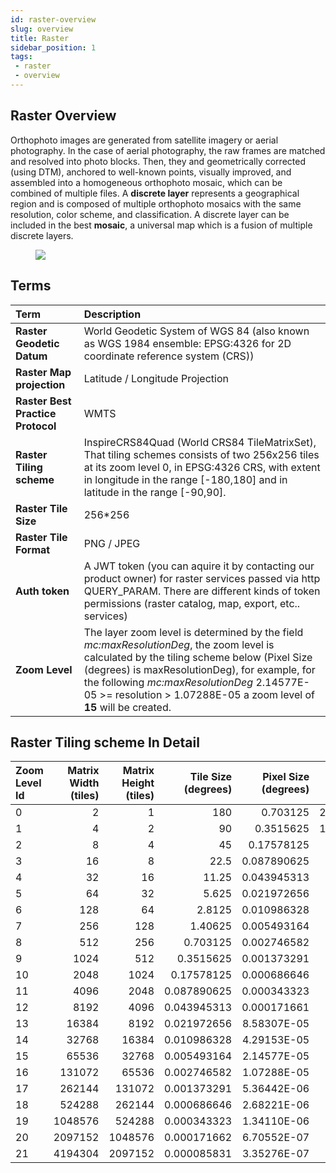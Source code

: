 ```yaml
---
id: raster-overview
slug: overview
title: Raster
sidebar_position: 1
tags:
 - raster
 - overview
---
```


## Raster Overview
Orthophoto images are generated from satellite imagery or aerial photography. In the case of aerial photography, the raw frames are matched and resolved into photo blocks. Then, they and geometrically corrected (using DTM), anchored to well-known points, visually improved, and assembled into a homogeneous orthophoto mosaic, which can be combined of multiple files.
A **discrete layer** represents a geographical region and is composed of multiple orthophoto mosaics with the same resolution, color scheme, and classification. A discrete layer can be included in the best **mosaic**, a universal map which is a fusion of multiple discrete layers.
<figure>
    <img src={require("/img/raster_mosaic.jpg").default} style={{"display":"block","marginLeft":"auto","marginRight":"auto","width":"40%"}}/>
</figure>


## Terms

Term | Description
:--- | :---
**Raster Geodetic Datum**  | World Geodetic System of WGS 84 (also known as WGS 1984 ensemble: EPSG:4326 for 2D coordinate reference system (CRS))
**Raster Map projection**  | Latitude / Longitude Projection
**Raster Best Practice Protocol**  | WMTS
**Raster Tiling scheme**  | InspireCRS84Quad (World CRS84 TileMatrixSet), That tiling schemes consists of two 256x256 tiles at its zoom level 0, in EPSG:4326 CRS, with extent in longitude in the range [-180,180] and in latitude in the range [-90,90].
**Raster Tile Size**  | 256*256
**Raster Tile Format**  | PNG / JPEG
**Auth token** | A JWT token (you can aquire it by contacting our product owner) for raster services passed via http QUERY_PARAM. There are different kinds of token permissions (raster catalog, map, export, etc.. services)
**Zoom Level**  | The layer zoom level is determined by the field *mc:maxResolutionDeg*, the zoom level is calculated by the tiling scheme below (Pixel Size (degrees) is maxResolutionDeg), for example, for the following *mc:maxResolutionDeg* 2.14577E-05 >= resolution > 1.07288E-05 a zoom level of **15** will be created.


## Raster Tiling scheme In Detail

Zoom Level Id  | Matrix Width (tiles) | Matrix Height (tiles) | Tile Size (degrees) | Pixel Size (degrees) | Tile Size* (meters) | Pixel Size* (meters)
:--- | ---: | ---: | ---: | ---: | ---: | ---:
0 |	2 |	1 |	180 | 0.703125 | 20,037,508.34 | 78,271.52
1 |	4 |	2 |	90 | 0.3515625 | 10,018,754.17 | 39,135.76
2 | 8 | 4 | 45 | 0.17578125 | 5,009,377.09 | 19,567.88
3 | 16 | 8 | 22.5 | 0.087890625 | 2,504,688.54 | 9,783.94
4 | 32 | 16 | 11.25 | 0.043945313 | 1,252,344.27 | 4,891.97
5 | 64 | 32 | 5.625 | 0.021972656 | 626,172.14 | 2,445.98
6 | 128 | 64 | 2.8125 | 0.010986328 | 313,086.07 | 1,222.99
7 | 256 | 128 | 1.40625 | 0.005493164 | 156,543.03 | 611.50
8 | 512 | 256 | 0.703125 | 0.002746582 | 78,271.52 | 305.75
9 | 1024 | 512 | 0.3515625 | 0.001373291 | 39,135.76 | 152.87
10 | 2048 | 1024 | 0.17578125 | 0.000686646 | 19,567.88 | 76.44
11 | 4096 | 2048 | 0.087890625 | 0.000343323 | 9,783.94 | 38.22
12 | 8192 | 4096 | 0.043945313 | 0.000171661 | 4,891.97 | 19.11
13 | 16384 | 8192 | 0.021972656 | 8.58307E-05 | 2,445.98 | 9.55
14 | 32768 | 16384 | 0.010986328 | 4.29153E-05 | 1,222.99 | 4.78
15 | 65536 | 32768 | 0.005493164 | 2.14577E-05 | 611.50 | 2.39
16 | 131072 | 65536 | 0.002746582 | 1.07288E-05 | 305.75 | 1.19
17 | 262144 | 131072 | 0.001373291 | 5.36442E-06 | 152.87 | 0.60
18 | 524288 | 262144 | 0.000686646 | 2.68221E-06 | 76.44 | 0.30
19 | 1048576 | 524288 | 0.000343323 | 1.34110E-06 | 38.22 | 0.15
20 | 2097152 | 1048576 | 0.000171662 | 6.70552E-07 | 19.11 | 0.075
21 | 4194304 | 2097152 | 0.000085831 | 3.35276E-07 | 9.55 | 0.037
